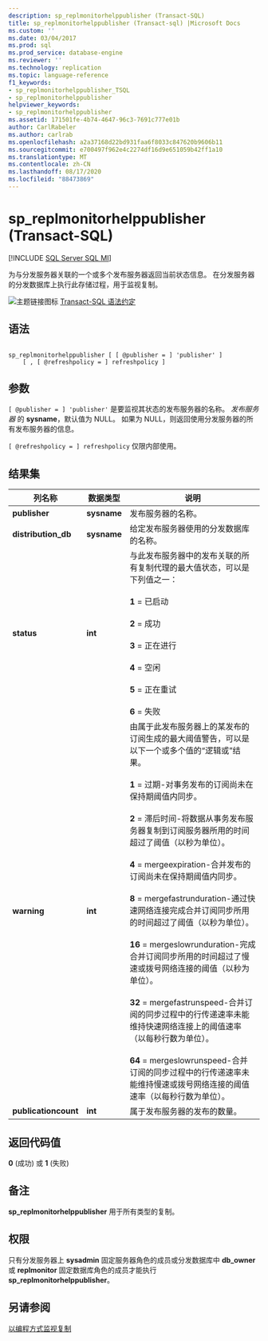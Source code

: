 ```yaml
---
description: sp_replmonitorhelppublisher (Transact-SQL)
title: sp_replmonitorhelppublisher (Transact-sql) |Microsoft Docs
ms.custom: ''
ms.date: 03/04/2017
ms.prod: sql
ms.prod_service: database-engine
ms.reviewer: ''
ms.technology: replication
ms.topic: language-reference
f1_keywords:
- sp_replmonitorhelppublisher_TSQL
- sp_replmonitorhelppublisher
helpviewer_keywords:
- sp_replmonitorhelppublisher
ms.assetid: 171501fe-4b74-4647-96c3-7691c777e01b
author: CarlRabeler
ms.author: carlrab
ms.openlocfilehash: a2a37168d22bd931faa6f8033c847620b9606b11
ms.sourcegitcommit: e700497f962e4c2274df16d9e651059b42ff1a10
ms.translationtype: MT
ms.contentlocale: zh-CN
ms.lasthandoff: 08/17/2020
ms.locfileid: "88473869"
---
```

# <a name="sp_replmonitorhelppublisher-transact-sql"></a>sp_replmonitorhelppublisher (Transact-SQL)
[!INCLUDE [SQL Server SQL MI](../../includes/applies-to-version/sql-asdbmi.md)]

  为与分发服务器关联的一个或多个发布服务器返回当前状态信息。 在分发服务器的分发数据库上执行此存储过程，用于监视复制。  
  
 ![主题链接图标](../../database-engine/configure-windows/media/topic-link.gif "“主题链接”图标") [Transact-SQL 语法约定](../../t-sql/language-elements/transact-sql-syntax-conventions-transact-sql.md)  
  
## <a name="syntax"></a>语法  
  
```  
  
sp_replmonitorhelppublisher [ [ @publisher = ] 'publisher' ]  
    [ , [ @refreshpolicy = ] refreshpolicy ]  
```  
  
## <a name="arguments"></a>参数  
`[ @publisher = ] 'publisher'` 是要监视其状态的发布服务器的名称。 *发布服务器* 的 **sysname**，默认值为 NULL。 如果为 NULL，则返回使用分发服务器的所有发布服务器的信息。  
  
`[ @refreshpolicy = ] refreshpolicy` 仅限内部使用。  
  
## <a name="result-sets"></a>结果集  
  
|列名称|数据类型|说明|  
|-----------------|---------------|-----------------|  
|**publisher**|**sysname**|发布服务器的名称。|  
|**distribution_db**|**sysname**|给定发布服务器使用的分发数据库的名称。|  
|**status**|**int**|与此发布服务器中的发布关联的所有复制代理的最大值状态，可以是下列值之一：<br /><br /> **1** = 已启动<br /><br /> **2** = 成功<br /><br /> **3** = 正在进行<br /><br /> **4** = 空闲<br /><br /> **5** = 正在重试<br /><br /> **6** = 失败|  
|**warning**|**int**|由属于此发布服务器上的某发布的订阅生成的最大阈值警告，可以是以下一个或多个值的“逻辑或”结果。<br /><br /> **1** = 过期-对事务发布的订阅尚未在保持期阈值内同步。<br /><br /> **2** = 滞后时间-将数据从事务发布服务器复制到订阅服务器所用的时间超过了阈值（以秒为单位）。<br /><br /> **4** = mergeexpiration-合并发布的订阅尚未在保持期阈值内同步。<br /><br /> **8** = mergefastrunduration-通过快速网络连接完成合并订阅同步所用的时间超过了阈值（以秒为单位）。<br /><br /> **16** = mergeslowrunduration-完成合并订阅同步所用的时间超过了慢速或拨号网络连接的阈值（以秒为单位）。<br /><br /> **32** = mergefastrunspeed-合并订阅的同步过程中的行传递速率未能维持快速网络连接上的阈值速率（以每秒行数为单位）。<br /><br /> **64** = mergeslowrunspeed-合并订阅的同步过程中的行传递速率未能维持慢速或拨号网络连接的阈值速率（以每秒行数为单位）。|  
|**publicationcount**|**int**|属于发布服务器的发布的数量。|  
  
## <a name="return-code-values"></a>返回代码值  
 **0** (成功) 或 **1** (失败)   
  
## <a name="remarks"></a>备注  
 **sp_replmonitorhelppublisher** 用于所有类型的复制。  
  
## <a name="permissions"></a>权限  
 只有分发服务器上 **sysadmin** 固定服务器角色的成员或分发数据库中 **db_owner** 或 **replmonitor** 固定数据库角色的成员才能执行 **sp_replmonitorhelppublisher**。  
  
## <a name="see-also"></a>另请参阅  
 [以编程方式监视复制](../../relational-databases/replication/monitor/programmatically-monitor-replication.md)  
  
  
